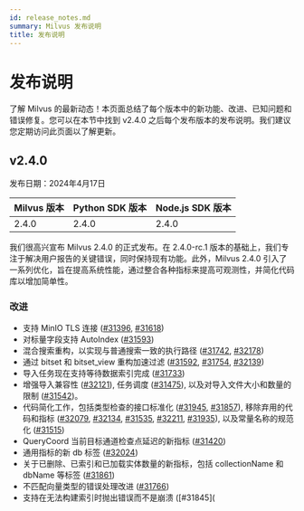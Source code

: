 ```yaml
---
id: release_notes.md
summary: Milvus 发布说明
title: 发布说明
---
```

# 发布说明

了解 Milvus 的最新动态！本页面总结了每个版本中的新功能、改进、已知问题和错误修复。您可以在本节中找到 v2.4.0 之后每个发布版本的发布说明。我们建议您定期访问此页面以了解更新。

## v2.4.0

发布日期：2024年4月17日

| Milvus 版本 | Python SDK 版本 | Node.js SDK 版本 |
|----------------|--------------------| --------------------|
| 2.4.0          | 2.4.0              | 2.4.0               |

我们很高兴宣布 Milvus 2.4.0 的正式发布。在 2.4.0-rc.1 版本的基础上，我们专注于解决用户报告的关键错误，同时保持现有功能。此外，Milvus 2.4.0 引入了一系列优化，旨在提高系统性能，通过整合各种指标来提高可观测性，并简化代码库以增加简单性。

### 改进

- 支持 MinIO TLS 连接 ([#31396](https://github.com/milvus-io/milvus/pull/31396), [#31618](https://github.com/milvus-io/milvus/pull/31618))
- 对标量字段支持 AutoIndex ([#31593](https://github.com/milvus-io/milvus/pull/31593))
- 混合搜索重构，以实现与普通搜索一致的执行路径 ([#31742](https://github.com/milvus-io/milvus/pull/31742), [#32178](https://github.com/milvus-io/milvus/pull/32178))
- 通过 bitset 和 bitset_view 重构加速过滤 ([#31592](https://github.com/milvus-io/milvus/pull/31592), [#31754](https://github.com/milvus-io/milvus/pull/31754), [#32139](https://github.com/milvus-io/milvus/pull/32139))
- 导入任务现在支持等待数据索引完成 ([#31733](https://github.com/milvus-io/milvus/pull/31733))
- 增强导入兼容性 ([#32121](https://github.com/milvus-io/milvus/pull/32121)), 任务调度 ([#31475](https://github.com/milvus-io/milvus/pull/31475)), 以及对导入文件大小和数量的限制 ([#31542](https://github.com/milvus-io/milvus/pull/31542))。
- 代码简化工作，包括类型检查的接口标准化 ([#31945](https://github.com/milvus-io/milvus/pull/31945), [#31857](https://github.com/milvus-io/milvus/pull/31857)), 移除弃用的代码和指标 ([#32079](https://github.com/milvus-io/milvus/pull/32079), [#32134](https://github.com/milvus-io/milvus/pull/32134), [#31535](https://github.com/milvus-io/milvus/pull/31535), [#32211](https://github.com/milvus-io/milvus/pull/32211), [#31935](https://github.com/milvus-io/milvus/pull/31935)), 以及常量名称的规范化 ([#31515](https://github.com/milvus-io/milvus/pull/31515))
- QueryCoord 当前目标通道检查点延迟的新指标 ([#31420](https://github.com/milvus-io/milvus/pull/31420))
- 通用指标的新 db 标签 ([#32024](https://github.com/milvus-io/milvus/pull/32024))
- 关于已删除、已索引和已加载实体数量的新指标，包括 collectionName 和 dbName 等标签 ([#31861](https://github.com/milvus-io/milvus/pull/31861))
- 不匹配向量类型的错误处理改进 ([#31766](https://github.com/milvus-io/milvus/pull/31766))
- 支持在无法构建索引时抛出错误而不是崩溃 ([#31845](